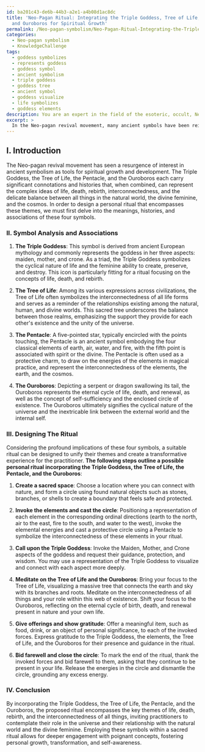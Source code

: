 ```yaml
---
id: ba201c43-de6b-44b3-a2e1-a4b08d1ac8dc
title: 'Neo-Pagan Ritual: Integrating the Triple Goddess, Tree of Life, Pentacle,
  and Ouroboros for Spiritual Growth'
permalink: /Neo-pagan-symbolism/Neo-Pagan-Ritual-Integrating-the-Triple-Goddess-Tree-of-Life-Pentacle-and-Ouroboros-for-Spiritual-Gr/
categories:
  - Neo-pagan symbolism
  - KnowledgeChallenge
tags:
  - goddess symbolizes
  - represents goddess
  - goddess symbol
  - ancient symbolism
  - triple goddess
  - goddess tree
  - ancient symbol
  - goddess visualize
  - life symbolizes
  - goddess elements
description: You are an expert in the field of the esoteric, occult, Neo-pagan symbolism and Education. You are a writer of tests, challenges, books and deep knowledge on Neo-pagan symbolism for initiates and students to gain deep insights and understanding from. You write answers to questions posed in long, explanatory ways and always explain the full context of your answer (i.e., related concepts, formulas, examples, or history), as well as the step-by-step thinking process you take to answer the challenges. Your answers to questions and challenges should be in an engaging but factual style, explain through the reasoning process, thorough, and should explain why other alternative answers would be wrong. Summarize the key themes, ideas, and conclusions at the end.
excerpt: > 
  In the Neo-pagan revival movement, many ancient symbols have been reinterpreted to represent a multitude of spiritual beliefs and practices. Considering the Triple Goddess, the Tree of Life, the Pentacle, and the Ouroboros, design a personal ritual incorporating these four symbols that encompasses the concepts of life, death, rebirth, and the interconnectedness of all things by drawing on their intricate meanings and associations with the natural world, the divine feminine, and the universe in both ancient and contemporary traditions.
---
```

## I. Introduction

The Neo-pagan revival movement has seen a resurgence of interest in ancient symbolism as tools for spiritual growth and development. The Triple Goddess, the Tree of Life, the Pentacle, and the Ouroboros each carry significant connotations and histories that, when combined, can represent the complex ideas of life, death, rebirth, interconnectedness, and the delicate balance between all things in the natural world, the divine feminine, and the cosmos. In order to design a personal ritual that encompasses these themes, we must first delve into the meanings, histories, and associations of these four symbols.

### II. Symbol Analysis and Associations

1. **The Triple Goddess**: This symbol is derived from ancient European mythology and commonly represents the goddess in her three aspects: maiden, mother, and crone. As a triad, the Triple Goddess symbolizes the cyclical nature of life and the feminine ability to create, preserve, and destroy. This icon is particularly fitting for a ritual focusing on the concepts of life, death, and rebirth.

2. **The Tree of Life**: Among its various expressions across civilizations, the Tree of Life often symbolizes the interconnectedness of all life forms and serves as a reminder of the relationships existing among the natural, human, and divine worlds. This sacred tree underscores the balance between those realms, emphasizing the support they provide for each other's existence and the unity of the universe.

3. **The Pentacle**: A five-pointed star, typically encircled with the points touching, the Pentacle is an ancient symbol embodying the four classical elements of earth, air, water, and fire, with the fifth point is associated with spirit or the divine. The Pentacle is often used as a protective charm, to draw on the energies of the elements in magical practice, and represent the interconnectedness of the elements, the earth, and the cosmos.

4. **The Ouroboros**: Depicting a serpent or dragon swallowing its tail, the Ouroboros represents the eternal cycle of life, death, and renewal, as well as the concept of self-sufficiency and the enclosed circle of existence. The Ouroboros ultimately signifies the cyclical nature of the universe and the inextricable link between the external world and the internal self.

### III. Designing The Ritual

Considering the profound implications of these four symbols, a suitable ritual can be designed to unify their themes and create a transformative experience for the practitioner. **The following steps outline a possible personal ritual incorporating the Triple Goddess, the Tree of Life, the Pentacle, and the Ouroboros**:

1. **Create a sacred space**: Choose a location where you can connect with nature, and form a circle using found natural objects such as stones, branches, or shells to create a boundary that feels safe and protected.

2. **Invoke the elements and cast the circle**: Positioning a representation of each element in the corresponding ordinal directions (earth to the north, air to the east, fire to the south, and water to the west), invoke the elemental energies and cast a protective circle using a Pentacle to symbolize the interconnectedness of these elements in your ritual.

3. **Call upon the Triple Goddess**: Invoke the Maiden, Mother, and Crone aspects of the goddess and request their guidance, protection, and wisdom. You may use a representation of the Triple Goddess to visualize and connect with each aspect more deeply.

4. **Meditate on the Tree of Life and the Ouroboros**: Bring your focus to the Tree of Life, visualizing a massive tree that connects the earth and sky with its branches and roots. Meditate on the interconnectedness of all things and your role within this web of existence. Shift your focus to the Ouroboros, reflecting on the eternal cycle of birth, death, and renewal present in nature and your own life.

5. **Give offerings and show gratitude**: Offer a meaningful item, such as food, drink, or an object of personal significance, to each of the invoked forces. Express gratitude to the Triple Goddess, the elements, the Tree of Life, and the Ouroboros for their presence and guidance in the ritual.

6. **Bid farewell and close the circle**: To mark the end of the ritual, thank the invoked forces and bid farewell to them, asking that they continue to be present in your life. Release the energies in the circle and dismantle the circle, grounding any excess energy.

### IV. Conclusion

By incorporating the Triple Goddess, the Tree of Life, the Pentacle, and the Ouroboros, the proposed ritual encompasses the key themes of life, death, rebirth, and the interconnectedness of all things, inviting practitioners to contemplate their role in the universe and their relationship with the natural world and the divine feminine. Employing these symbols within a sacred ritual allows for deeper engagement with poignant concepts, fostering personal growth, transformation, and self-awareness.
